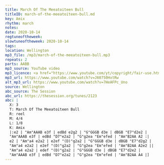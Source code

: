 ```yaml
---
title: March Of The Meeatoiteen Bull
titleID: march-of-the-meeatoiteen-bull.md
key: Amix
rhythm: march
notes:
date: 2020-10-14
regtuneoftheweek:
slowtuneoftheweek: 2020-10-14
tags:
location: Wellington
mp3_file: /mp3/march-of-the-meeatoiteen-bull.mp3
repeats: 2
parts: AABB
mp3_source: YouTube video
mp3_licence: <a href="https://www.youtube.com/yt/copyright/fair-use.html">YouTube Fair Use</a>
mp3_url: https://www.youtube.com/watch?v=J60750HxtRw
alt_mp3_url: https://www.youtube.com/watch?v=7HeAFPc_Uno
source: Wellington
abc_source: The Session
abc_url: https://thesession.org/tunes/2123
abc: |
  X: 3
  T: March Of The Meeatoiteen Bull
  R: reel
  M: 4/4
  L: 1/8
  K: Amix
  |:e2 | "Am"AAAB e3f | edBd e2g2 | "G"GGGB d3e | dBGB "E7"d2e2 |
  "Am"AAAB e3f | edBd "D7"e2a2 | "G"g2ea "Em"efed | "Am"B2AA A2 :|
  e2 | "Am"a4 e2a2 | e2ef "(D)"g2a2 | "G"GGGB d3e | dBGB "E7"d2g2 |
  "Am"a4 e2a2 | e2ef "(D)"g2a2 | "G"g2ea "Em"efed | "Am"B2AA A2e2 ||
  "Am"a4 e2a2 | edef "(D)"g2a2 | "G"GGGB d3e | dBGB "E7"d2e2 |
  "Am"AAAB e3f | edBd "D7"e2a2 | "G"g2ea "Em"efed | "Am"B2AA A4 |]
---
```

